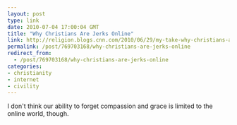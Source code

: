 ```yaml
---
layout: post
type: link
date: 2010-07-04 17:00:04 GMT
title: "Why Christians Are Jerks Online"
link: http://religion.blogs.cnn.com/2010/06/29/my-take-why-christians-are-jerks-online
permalink: /post/769703168/why-christians-are-jerks-online
redirect_from: 
  - /post/769703168/why-christians-are-jerks-online
categories:
- christianity
- internet
- civility
---
```

I don't think our ability to forget compassion and grace is limited to the online world, though. 